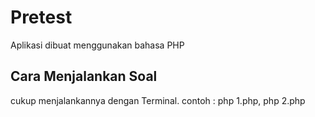 # Pretest

Aplikasi dibuat menggunakan bahasa PHP

## Cara Menjalankan Soal
cukup menjalankannya dengan Terminal. contoh : php 1.php, php 2.php
